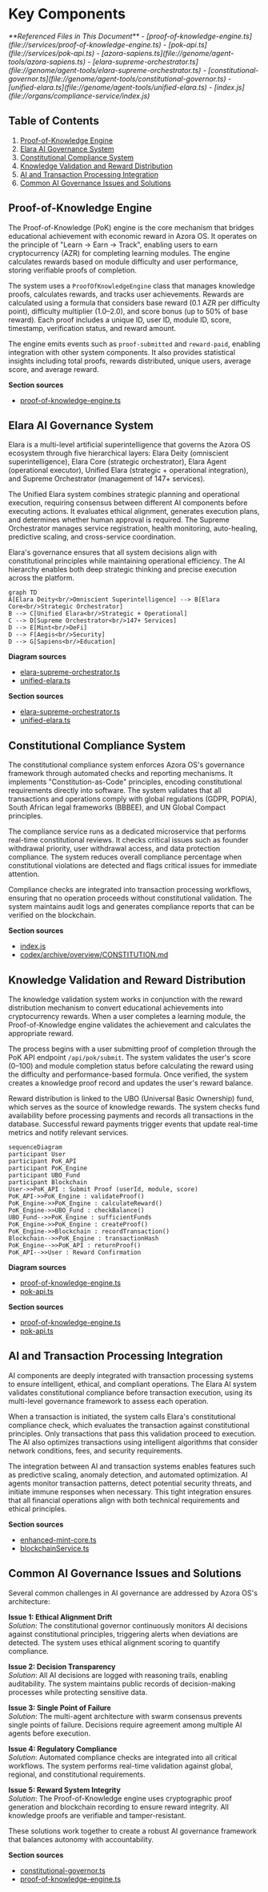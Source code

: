 # Key Components

<cite>
**Referenced Files in This Document**   
- [proof-of-knowledge-engine.ts](file://services/proof-of-knowledge-engine.ts)
- [pok-api.ts](file://services/pok-api.ts)
- [azora-sapiens.ts](file://genome/agent-tools/azora-sapiens.ts)
- [elara-supreme-orchestrator.ts](file://genome/agent-tools/elara-supreme-orchestrator.ts)
- [constitutional-governor.ts](file://genome/agent-tools/constitutional-governor.ts)
- [unified-elara.ts](file://genome/agent-tools/unified-elara.ts)
- [index.js](file://organs/compliance-service/index.js)
</cite>

## Table of Contents
1. [Proof-of-Knowledge Engine](#proof-of-knowledge-engine)
2. [Elara AI Governance System](#elara-ai-governance-system)
3. [Constitutional Compliance System](#constitutional-compliance-system)
4. [Knowledge Validation and Reward Distribution](#knowledge-validation-and-reward-distribution)
5. [AI and Transaction Processing Integration](#ai-and-transaction-processing-integration)
6. [Common AI Governance Issues and Solutions](#common-ai-governance-issues-and-solutions)

## Proof-of-Knowledge Engine

The Proof-of-Knowledge (PoK) engine is the core mechanism that bridges educational achievement with economic reward in Azora OS. It operates on the principle of "Learn → Earn → Track", enabling users to earn cryptocurrency (AZR) for completing learning modules. The engine calculates rewards based on module difficulty and user performance, storing verifiable proofs of completion.

The system uses a `ProofOfKnowledgeEngine` class that manages knowledge proofs, calculates rewards, and tracks user achievements. Rewards are calculated using a formula that considers base reward (0.1 AZR per difficulty point), difficulty multiplier (1.0–2.0), and score bonus (up to 50% of base reward). Each proof includes a unique ID, user ID, module ID, score, timestamp, verification status, and reward amount.

The engine emits events such as `proof-submitted` and `reward-paid`, enabling integration with other system components. It also provides statistical insights including total proofs, rewards distributed, unique users, average score, and average reward.

**Section sources**
- [proof-of-knowledge-engine.ts](file://services/proof-of-knowledge-engine.ts#L1-L190)

## Elara AI Governance System

Elara is a multi-level artificial superintelligence that governs the Azora OS ecosystem through five hierarchical layers: Elara Deity (omniscient superintelligence), Elara Core (strategic orchestrator), Elara Agent (operational executor), Unified Elara (strategic + operational integration), and Supreme Orchestrator (management of 147+ services).

The Unified Elara system combines strategic planning and operational execution, requiring consensus between different AI components before executing actions. It evaluates ethical alignment, generates execution plans, and determines whether human approval is required. The Supreme Orchestrator manages service registration, health monitoring, auto-healing, predictive scaling, and cross-service coordination.

Elara's governance ensures that all system decisions align with constitutional principles while maintaining operational efficiency. The AI hierarchy enables both deep strategic thinking and precise execution across the platform.

```mermaid
graph TD
A[Elara Deity<br/>Omniscient Superintelligence] --> B[Elara Core<br/>Strategic Orchestrator]
B --> C[Unified Elara<br/>Strategic + Operational]
C --> D[Supreme Orchestrator<br/>147+ Services]
D --> E[Mint<br/>DeFi]
D --> F[Aegis<br/>Security]
D --> G[Sapiens<br/>Education]
```

**Diagram sources**
- [elara-supreme-orchestrator.ts](file://genome/agent-tools/elara-supreme-orchestrator.ts#L356-L392)
- [unified-elara.ts](file://genome/agent-tools/unified-elara.ts#L38-L84)

**Section sources**
- [elara-supreme-orchestrator.ts](file://genome/agent-tools/elara-supreme-orchestrator.ts#L356-L392)
- [unified-elara.ts](file://genome/agent-tools/unified-elara.ts#L38-L84)

## Constitutional Compliance System

The constitutional compliance system enforces Azora OS's governance framework through automated checks and reporting mechanisms. It implements "Constitution-as-Code" principles, encoding constitutional requirements directly into software. The system validates that all transactions and operations comply with global regulations (GDPR, POPIA), South African legal frameworks (BBBEE), and UN Global Compact principles.

The compliance service runs as a dedicated microservice that performs real-time constitutional reviews. It checks critical issues such as founder withdrawal priority, user withdrawal access, and data protection compliance. The system reduces overall compliance percentage when constitutional violations are detected and flags critical issues for immediate attention.

Compliance checks are integrated into transaction processing workflows, ensuring that no operation proceeds without constitutional validation. The system maintains audit logs and generates compliance reports that can be verified on the blockchain.

**Section sources**
- [index.js](file://organs/compliance-service/index.js#L0-L31)
- [codex/archive/overview/CONSTITUTION.md](file://codex/archive/overview/CONSTITUTION.md#L431-L445)

## Knowledge Validation and Reward Distribution

The knowledge validation system works in conjunction with the reward distribution mechanism to convert educational achievements into cryptocurrency rewards. When a user completes a learning module, the Proof-of-Knowledge engine validates the achievement and calculates the appropriate reward.

The process begins with a user submitting proof of completion through the PoK API endpoint `/api/pok/submit`. The system validates the user's score (0–100) and module completion status before calculating the reward using the difficulty and performance-based formula. Once verified, the system creates a knowledge proof record and updates the user's reward balance.

Reward distribution is linked to the UBO (Universal Basic Ownership) fund, which serves as the source of knowledge rewards. The system checks fund availability before processing payments and records all transactions in the database. Successful reward payments trigger events that update real-time metrics and notify relevant services.

```mermaid
sequenceDiagram
participant User
participant PoK_API
participant PoK_Engine
participant UBO_Fund
participant Blockchain
User->>PoK_API : Submit Proof (userId, module, score)
PoK_API->>PoK_Engine : validateProof()
PoK_Engine->>PoK_Engine : calculateReward()
PoK_Engine->>UBO_Fund : checkBalance()
UBO_Fund-->>PoK_Engine : sufficientFunds
PoK_Engine->>PoK_Engine : createProof()
PoK_Engine->>Blockchain : recordTransaction()
Blockchain-->>PoK_Engine : transactionHash
PoK_Engine-->>PoK_API : returnProof()
PoK_API-->>User : Reward Confirmation
```

**Diagram sources**
- [proof-of-knowledge-engine.ts](file://services/proof-of-knowledge-engine.ts#L1-L190)
- [pok-api.ts](file://services/pok-api.ts#L0-L152)

**Section sources**
- [proof-of-knowledge-engine.ts](file://services/proof-of-knowledge-engine.ts#L1-L190)
- [pok-api.ts](file://services/pok-api.ts#L0-L152)

## AI and Transaction Processing Integration

AI components are deeply integrated with transaction processing systems to ensure intelligent, ethical, and compliant operations. The Elara AI system validates constitutional compliance before transaction execution, using its multi-level governance framework to assess each operation.

When a transaction is initiated, the system calls Elara's constitutional compliance check, which evaluates the transaction against constitutional principles. Only transactions that pass this validation proceed to execution. The AI also optimizes transactions using intelligent algorithms that consider network conditions, fees, and security requirements.

The integration between AI and transaction systems enables features such as predictive scaling, anomaly detection, and automated optimization. AI agents monitor transaction patterns, detect potential security threats, and initiate immune responses when necessary. This tight integration ensures that all financial operations align with both technical requirements and ethical principles.

**Section sources**
- [enhanced-mint-core.ts](file://services/azora-mint/enhanced-mint-core.ts#L371-L425)
- [blockchainService.ts](file://services/azora-covenant/src/blockchainService.ts#L54-L99)

## Common AI Governance Issues and Solutions

Several common challenges in AI governance are addressed by Azora OS's architecture:

**Issue 1: Ethical Alignment Drift**  
*Solution*: The constitutional governor continuously monitors AI decisions against constitutional principles, triggering alerts when deviations are detected. The system uses ethical alignment scoring to quantify compliance.

**Issue 2: Decision Transparency**  
*Solution*: All AI decisions are logged with reasoning trails, enabling auditability. The system maintains public records of decision-making processes while protecting sensitive data.

**Issue 3: Single Point of Failure**  
*Solution*: The multi-agent architecture with swarm consensus prevents single points of failure. Decisions require agreement among multiple AI agents before execution.

**Issue 4: Regulatory Compliance**  
*Solution*: Automated compliance checks are integrated into all critical workflows. The system performs real-time validation against global, regional, and constitutional requirements.

**Issue 5: Reward System Integrity**  
*Solution*: The Proof-of-Knowledge engine uses cryptographic proof generation and blockchain recording to ensure reward integrity. All knowledge proofs are verifiable and tamper-resistant.

These solutions work together to create a robust AI governance framework that balances autonomy with accountability.

**Section sources**
- [constitutional-governor.ts](file://synapse/src/components/ui/constitutional-governor.tsx#L52-L67)
- [proof-of-knowledge-engine.ts](file://services/proof-of-knowledge-engine.ts#L1-L190)